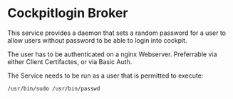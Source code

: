 # Cockpitlogin Broker

This service provides a daemon that sets a random password for a user to allow
users without password to be able to login into cockpit.

The user has to be authenticated on a nginx Webserver.
Preferrable via either Client Certifactes, or via Basic Auth.

The Service needs to be run as a user that is permitted to execute:

```
/usr/bin/sudo /usr/bin/passwd
```

